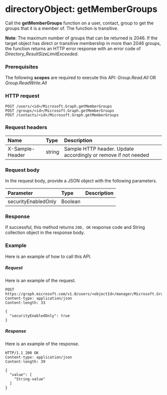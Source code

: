 # directoryObject: getMemberGroups
Call the **getMemberGroups** function on a user, contact, group to get the groups that it is a member of. The function is transitive. 

**Note**: The maximum number of groups that can be returned is 2046. If the target object has direct or transitive membership in more than 2046 groups, the function returns an HTTP error response with an error code of _Directory_ResultSizeLimitExceeded_.

### Prerequisites
The following **scopes** are required to execute this API: _Group.Read.All_ OR _Group.ReadWrite.All_
### HTTP request
<!-- { "blockType": "ignored" } -->
```http
POST /users/<id>/Microsoft.Graph.getMemberGroups
POST /groups/<id>/Microsoft.Graph.getMemberGroups
POST /contacts/<id>/Microsoft.Graph.getMemberGroups

```
### Request headers
| Name       | Type | Description|
|:---------------|:--------|:----------|
| X-Sample-Header  | string  | Sample HTTP header. Update accordingly or remove if not needed|

### Request body
In the request body, provide a JSON object with the following parameters.

| Parameter	   | Type	|Description|
|:---------------|:--------|:----------|
|securityEnabledOnly|Boolean||

### Response
If successful, this method returns `200, OK` response code and String collection object in the response body.

### Example
Here is an example of how to call this API.
##### Request
Here is an example of the request.
<!-- {
  "blockType": "request",
  "name": "directoryobject_getmembergroups"
}-->
```http
POST https://graph.microsoft.com/v1.0/users/<objectId>/manager/Microsoft.Graph.getMemberGroups
Content-type: application/json
Content-length: 33

{
  "securityEnabledOnly": true
}
```

##### Response
Here is an example of the response.
<!-- {
  "blockType": "response",
  "truncated": false,
  "@odata.type": "string",
  "isCollection": true
} -->
```http
HTTP/1.1 200 OK
Content-type: application/json
Content-length: 39

{
  "value": [
    "String-value"
  ]
}
```

<!-- uuid: 8fcb5dbc-d5aa-4681-8e31-b001d5168d79
2015-10-25 14:57:30 UTC -->
<!-- {
  "type": "#page.annotation",
  "description": "directoryObject: getMemberGroups",
  "keywords": "",
  "section": "documentation",
  "tocPath": ""
}-->